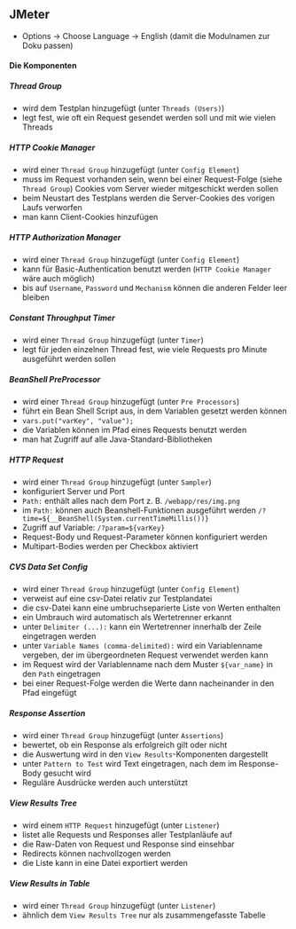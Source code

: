 ## JMeter

- Options -> Choose Language -> English (damit die Modulnamen zur Doku passen)

#### Die Komponenten

##### Thread Group
- wird dem Testplan hinzugefügt (unter `Threads (Users)`)
- legt fest, wie oft ein Request gesendet werden soll und mit wie vielen Threads

##### HTTP Cookie Manager
- wird einer `Thread Group` hinzugefügt (unter `Config Element`)
- muss im Request vorhanden sein, wenn bei einer Request-Folge (siehe `Thread Group`) Cookies vom Server wieder mitgeschickt werden sollen
- beim Neustart des Testplans werden die Server-Cookies des vorigen Laufs verworfen
- man kann Client-Cookies hinzufügen

##### HTTP Authorization Manager
- wird einer `Thread Group` hinzugefügt (unter `Config Element`)
- kann für Basic-Authentication benutzt werden (`HTTP Cookie Manager` wäre auch möglich)
- bis auf `Username`, `Password` und `Mechanism` können die anderen Felder leer bleiben

##### Constant Throughput Timer
- wird einer `Thread Group` hinzugefügt (unter `Timer`)
- legt für jeden einzelnen Thread fest, wie viele Requests pro Minute ausgeführt werden sollen

##### BeanShell PreProcessor
- wird einer `Thread Group` hinzugefügt (unter `Pre Processors`)
- führt ein Bean Shell Script aus, in dem Variablen gesetzt werden können
 - `vars.put("varKey", "value");`
 - die Variablen können im Pfad eines Requests benutzt werden
- man hat Zugriff auf alle Java-Standard-Bibliotheken

##### HTTP Request
- wird einer `Thread Group` hinzugefügt (unter `Sampler`)
- konfiguriert Server und Port
- `Path:` enthält alles nach dem Port z. B. `/webapp/res/img.png`
 - im `Path:` können auch Beanshell-Funktionen ausgeführt werden `/?time=${__BeanShell(System.currentTimeMillis())}`
 - Zugriff auf Variable: `/?param=${varKey}`
- Request-Body und Request-Parameter können konfiguriert werden
- Multipart-Bodies werden per Checkbox aktiviert

##### CVS Data Set Config
- wird einer `Thread Group` hinzugefügt (unter `Config Element`)
- verweist auf eine csv-Datei relativ zur Testplandatei
- die csv-Datei kann eine umbruchseparierte Liste von Werten enthalten
- ein Umbrauch wird automatisch als Wertetrenner erkannt
- unter `Delimiter (...):` kann ein Wertetrenner innerhalb der Zeile eingetragen werden
- unter `Variable Names (comma-delimited):` wird ein Variablenname vergeben, der im übergeordneten Request verwendet werden kann
- im Request wird der Variablenname nach dem Muster `${var_name}` in den `Path` eingetragen
- bei einer Request-Folge werden die Werte dann nacheinander in den Pfad eingefügt

##### Response Assertion
- wird einer `Thread Group` hinzugefügt (unter `Assertions`)
- bewertet, ob ein Response als erfolgreich gilt oder nicht
- die Auswertung wird in den `View Results`-Komponenten dargestellt
- unter `Pattern to Test` wird Text eingetragen, nach dem im Response-Body gesucht wird
- Reguläre Ausdrücke werden auch unterstützt

##### View Results Tree
- wird einem `HTTP Request` hinzugefügt (unter `Listener`)
- listet alle Requests und Responses aller Testplanläufe auf
- die Raw-Daten von Request und Response sind einsehbar
- Redirects können nachvollzogen werden
- die Liste kann in eine Datei exportiert werden

##### View Results in Table
- wird einer `Thread Group` hinzugefügt (unter `Listener`)
- ähnlich dem `View Results Tree` nur als zusammengefasste Tabelle
